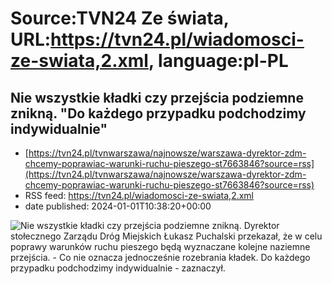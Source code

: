 # Source:TVN24 Ze świata, URL:https://tvn24.pl/wiadomosci-ze-swiata,2.xml, language:pl-PL

## Nie wszystkie kładki czy przejścia podziemne znikną. "Do każdego przypadku podchodzimy indywidualnie"
 - [https://tvn24.pl/tvnwarszawa/najnowsze/warszawa-dyrektor-zdm-chcemy-poprawiac-warunki-ruchu-pieszego-st7663846?source=rss](https://tvn24.pl/tvnwarszawa/najnowsze/warszawa-dyrektor-zdm-chcemy-poprawiac-warunki-ruchu-pieszego-st7663846?source=rss)
 - RSS feed: https://tvn24.pl/wiadomosci-ze-swiata,2.xml
 - date published: 2024-01-01T10:38:20+00:00

<img alt="Nie wszystkie kładki czy przejścia podziemne znikną. " src="https://tvn24.pl/tvnwarszawa/najnowsze/cdn-zdjecie-kxb3zl-nowe-przejscia-naziemne-przy-rondzie-dmowskiego-5707874/alternates/LANDSCAPE_1280" />
    Dyrektor stołecznego Zarządu Dróg Miejskich Łukasz Puchalski przekazał, że w celu poprawy warunków ruchu pieszego będą wyznaczane kolejne naziemne przejścia. - Co nie oznacza jednocześnie rozebrania kładek. Do każdego przypadku podchodzimy indywidualnie - zaznaczył.

